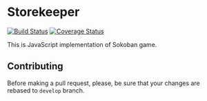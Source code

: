 # Storekeeper

[![Build Status](https://travis-ci.org/ezze/storekeeper.svg?branch=develop)](https://travis-ci.org/ezze/storekeeper)
[![Coverage Status](https://coveralls.io/repos/github/ezze/storekeeper/badge.svg?branch=develop)](https://coveralls.io/github/ezze/storekeeper?branch=develop)

This is JavaScript implementation of Sokoban game.

## Contributing

Before making a pull request, please, be sure that your changes are rebased to `develop` branch.
